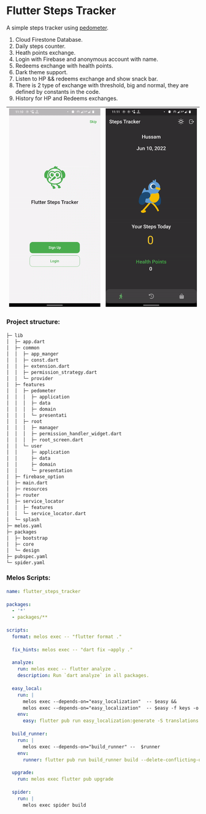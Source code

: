 # Flutter Steps Tracker

A simple steps tracker using [pedometer](https://pub.dev/packages/pedometer).

1. Cloud Firestone Database.
2. Daily steps counter.
3. Heath points exchange.
4.  Login with Firebase and anonymous account with name.
5. Redeems exchange with health points.
6. Dark theme support.
7. Listen to HP && redeems exchange and show snack bar.
8. There is 2 type of exchange with threshold, big and normal, they are defined by constants in the code.
9. History for HP and Redeems exchanges.



| ![gif1](gif1.gif) | ![gif2](gif2.gif) |
| -------------------- | --------------------- |
### Project structure:

```
├─ lib
│  ├─ app.dart
│  ├─ common
│  │  ├─ app_manger
│  │  ├─ const.dart
│  │  ├─ extension.dart
│  │  ├─ permission_strategy.dart
│  │  └─ provider
│  ├─ features
│  │  ├─ pedometer
│  │  │  ├─ application
│  │  │  ├─ data
│  │  │  ├─ domain
│  │  │  └─ presentati
│  │  ├─ root
│  │  │  ├─ manager
│  │  │  ├─ permission_handler_widget.dart
│  │  │  ├─ root_screen.dart
│  │  └─ user
│  │     ├─ application
│  │     ├─ data
│  │     ├─ domain
│  │     └─ presentation
│  ├─ firebase_option
│  ├─ main.dart
│  ├─ resources
│  ├─ router
│  ├─ service_locator
│  │  ├─ features
│  │  └─ service_locator.dart
│  └─ splash
├─ melos.yaml
├─ packages
│  ├─ bootstrap
│  ├─ core
│  └─ design
├─ pubspec.yaml
└─ spider.yaml
```

### Melos Scripts:

```yaml
name: flutter_steps_tracker

packages:
  - '*'
  - packages/**

scripts:
  format: melos exec -- "flutter format ."

  fix_hints: melos exec -- "dart fix —apply ."

  analyze:
    run: melos exec -- flutter analyze .
    description: Run `dart analyze` in all packages.

  easy_local:
    run: |
      melos exec --depends-on="easy_localization"  -- $easy &&
      melos exec --depends-on="easy_localization"  -- $easy -f keys -o locale_keys.g.dart
    env:
      easy: flutter pub run easy_localization:generate -S translations

  build_runner:
    run: |
      melos exec --depends-on="build_runner" --  $runner
    env:
      runner: flutter pub run build_runner build --delete-conflicting-outputs

  upgrade:
    run: melos exec flutter pub upgrade

  spider:
    run: |
      melos exec spider build
```
